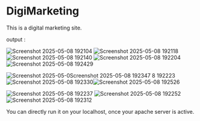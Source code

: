 # DigiMarketing
This is a digital marketing site.

output : 

![Screenshot 2025-05-08 192104](https://github.com/user-attachments/assets/4d932b40-6760-44ec-9568-e56d15b516f6)
![Screenshot 2025-05-08 192118](https://github.com/user-attachments/assets/eb99ace8-89fa-4f6d-a504-db054ef6c01b)
![Screenshot 2025-05-08 192140](https://github.com/user-attachments/assets/2955a5f4-8ab2-46bf-a37b-ce47d98c8338)
![Screenshot 2025-05-08 192204](https://github.com/user-attachments/assets/c9586478-ce55-48d1-beb3-0b639adee8dd)![Screenshot 2025-05-08 192429](https://github.com/user-attachments/assets/f06d75d8-a8b1-449c-b070-7f987dbe08ae)

![Screenshot 2025-05-0![Screenshot 2025-05-08 192347](https://github.com/user-attachments/assets/60b2b44b-8ece-4ed1-bcbf-2d1ade8af939)
8 192223](https://github.com/user-attachments/assets/af7c79fa-5c93-4366-8a18-4eab05928ae9)
![Screenshot 2025-05-08 192330](https://github.com/user-attachments/assets/48891daf-a1ef-4ed9-8684-862f3b1dfcf4)![Screenshot 2025-05-08 192526](https://github.com/user-attachments/assets/89f297d7-2c65-4ba5-a7ad-acea8e2866b2)


![Screenshot 2025-05-08 192237](https://github.com/user-attachments/assets/d41e3604-0914-40b7-930e-8c82c87e88a3)
![Screenshot 2025-05-08 192252](https://github.com/user-attachments/assets/3b72e909-c33b-456c-b0f4-1e34deed4be5)
![Screenshot 2025-05-08 192312](https://github.com/user-attachments/assets/ed4d0eff-2b8b-4a85-95ce-3357f8b2c4f5)



You can directly run it on your localhost, once your apache server is active.
